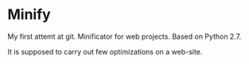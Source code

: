 Minify
======

My first attemt at git. Minificator for web projects. Based on Python 2.7.

It is supposed to carry out few optimizations on a web-site.
